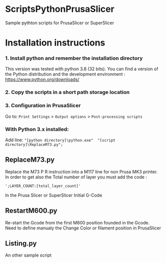 # ScriptsPythonPrusaSlicer
Sample pythton scripts for PrusaSlicer or SuperSlicer

# Installation instructions

### 1. Install python and remember the installation directory 
This version was tested with python 3.8 (32 bits).
You can find a version of the Python distribution and the development environment : https://www.python.org/downloads/

### 2. Copy the scripts in a short path storage location

### 3. Configuration in PrusaSlicer 
Go to: `Print Settings` > `Output options` > `Post-processing scripts`

### With Python 3.x installed:
Add line: `"[python directory]\python.exe"  "[script directory]\ReplaceM73.py";`


ReplaceM73.py
--

Replace the M73 P R instruction into a M117 line for non Prusa MK3 printer. In order to get also the Total number of layer you must add the code :

    ';LAYER_COUNT:[total_layer_count]'

In the Prusa Slicer or SuperSlicer Initial G-Code 


RestartM600.py
--

Re-start the Gcode from the first M600 position founded in the Gcode. Need to define manualy the Change Color or filament position in PrusaSlicer

Listing.py
--

An other sample script
